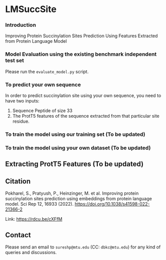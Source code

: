 # LMSuccSite
### Introduction
Improving Protein Succinylation Sites Prediction Using Features Extracted from Protein Language Model

### Model Evaluation using the existing benchmark independent test set
Please run the `evaluate_model.py` script.

### To predict your own sequence 
In order to predict succinylation site using your own sequence, you need to have two inputs:
1. Sequence Peptide of size 33
2. The ProtT5 features of the sequence extracted from that particular site residue.


### To train the model using our training set (To be updated)


### To train the model using your own dataset (To be updated)


## Extracting ProtT5 Features (To be updated)



## Citation
Pokharel, S., Pratyush, P., Heinzinger, M. et al. Improving protein succinylation sites prediction using embeddings from protein language model. Sci Rep 12, 16933 (2022). https://doi.org/10.1038/s41598-022-21366-2

Link: https://rdcu.be/cXFfM


## Contact
Please send an email to `sureshp@mtu.edu` (CC: `dbkc@mtu.edu`) for any kind of queries and discussions.

